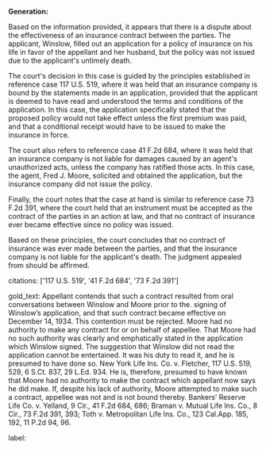 **Generation:**

Based on the information provided, it appears that there is a dispute about the effectiveness of an insurance contract between the parties. The applicant, Winslow, filled out an application for a policy of insurance on his life in favor of the appellant and her husband, but the policy was not issued due to the applicant's untimely death.

The court's decision in this case is guided by the principles established in reference case 117 U.S. 519, where it was held that an insurance company is bound by the statements made in an application, provided that the applicant is deemed to have read and understood the terms and conditions of the application. In this case, the application specifically stated that the proposed policy would not take effect unless the first premium was paid, and that a conditional receipt would have to be issued to make the insurance in force.

The court also refers to reference case 41 F.2d 684, where it was held that an insurance company is not liable for damages caused by an agent's unauthorized acts, unless the company has ratified those acts. In this case, the agent, Fred J. Moore, solicited and obtained the application, but the insurance company did not issue the policy.

Finally, the court notes that the case at hand is similar to reference case 73 F.2d 391, where the court held that an instrument must be accepted as the contract of the parties in an action at law, and that no contract of insurance ever became effective since no policy was issued.

Based on these principles, the court concludes that no contract of insurance was ever made between the parties, and that the insurance company is not liable for the applicant's death. The judgment appealed from should be affirmed.

citations: ['117 U.S. 519', '41 F.2d 684', '73 F.2d 391']

gold_text: Appellant contends that such a contract resulted from oral conversations between Winslow and Moore prior to the. signing of Winslow’s application, and that such contract became effective on December 14, 1934. This contention must be rejected. Moore had no authority to make any contract for or on behalf of appellee. That Moore had no such authority was clearly and emphatically stated in the application which Winslow signed. The suggestion that Winslow did not read the application cannot be entertained. It was his duty to read it, and he is presumed to have done so. New York Life Ins. Co. v. Fletcher, 117 U.S. 519, 529, 6 S.Ct. 837, 29 L.Ed. 934. He is, therefore, presumed to have known that Moore had no authority to make the contract which appellant now says he did make. If, despite his lack of authority, Moore attempted to make such a contract, appellee was not and is not bound thereby. Bankers’ Reserve Life Co. v. Yelland, 9 Cir., 41 F.2d 684, 686; Braman v. Mutual Life Ins. Co., 8 Cir., 73 F.2d 391, 393; Toth v. Metropolitan Life Ins. Co., 123 Cal.App. 185, 192, 11 P.2d 94, 96.

label: 